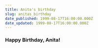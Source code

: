 ```yaml
---
title: Anita's birthday
slug: anitas_birthday
date_published: 1999-08-17T16:00:00.000Z
date_updated: 1999-08-17T16:00:00.000Z
---
```


### Happy Birthday, Anita!
